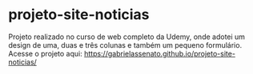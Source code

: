 # projeto-site-noticias
Projeto realizado no curso de web completo da Udemy, onde adotei um design de uma, duas e três colunas e também um pequeno formulário.
Acesse o projeto aqui: https://gabrielassenato.github.io/projeto-site-noticias/
